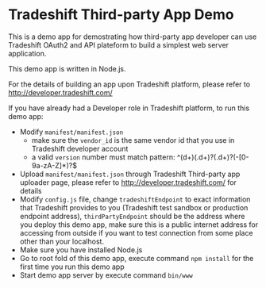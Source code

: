 Tradeshift Third-party App Demo
==================

This is a demo app for demostrating how third-party app developer can use Tradeshift OAuth2 and API plateform to build a simplest web server application.

This demo app is written in Node.js.

For the details of building an app upon Tradeshift platform, please refer to http://developer.tradeshift.com/

If you have already had a Developer role in Tradeshift platform, to run this demo app:

- Modify `manifest/manifest.json`
    - make sure the `vendor_id` is the same vendor id that you use in Tradeshift developer account
    - a valid `version` number must match pattern: ^(d+)(.d+)?(.d+)?(-[0-9a-zA-Z]*)?$
- Upload `manifest/manifest.json` through Tradeshift Third-party app uploader page, please refer to http://developer.tradeshift.com/ for details
- Modify `config.js` file, change `tradeshiftEndpoint` to exact information that Tradeshift provides to you (Tradeshift test sandbox or production endpoint address),
	`thirdPartyEndpoint` should be the address where you deploy this demo app, make sure this is a public internet address for accessing from outside if you want to test connection from some place other than your localhost.
- Make sure you have installed Node.js
- Go to root fold of this demo app, execute command `npm install` for the first time you run this demo app
- Start demo app server by execute command `bin/www`

